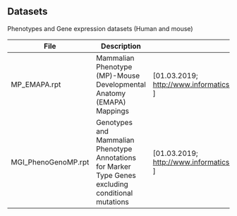 ## Datasets

Phenotypes and Gene expression datasets (Human and mouse)

| File | Description | Source |
| --- | --- | --- |
|MP_EMAPA.rpt | Mammalian Phenotype (MP)-Mouse Developmental Anatomy (EMAPA) Mappings |[01.03.2019; http://www.informatics.jax.org/downloads/reports/index.html#expression ] |
| MGI_PhenoGenoMP.rpt | Genotypes and Mammalian Phenotype Annotations for Marker Type Genes excluding conditional mutations | [01.03.2019; http://www.informatics.jax.org/downloads/reports/index.html#expression ] |